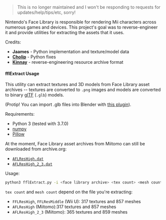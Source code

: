 > This is no longer maintained and I won't be responding to requests for updates/help/tips/etc, sorry!

Nintendo's Face Library is responsible for rendering Mii characters across numerous games and devices. This project's goal was to reverse-engineer it and provide utilities for extracting the assets that it uses.

Credits:
 - **Jaames** - Python implementation and texture/model data
 - **[Cholip](https://github.com/choiip)** - Python fixes
 - **[Kinnay](https://github.com/Kinnay)** - reverse-engineering resource archive format

#### fflExtract Usage

This utility can extract textures and 3D models from Face Library asset archives -- textures are converted to `.png` images and models are converted to binary [glTF](https://en.wikipedia.org/wiki/GlTF) (`.glb`) models. 

(Protip! You can import .glb files into Blender with [this plugin](https://github.com/ksons/gltf-blender-importer)).

Requirements:

 - Python 3 (tested with 3.7.0)
 - [numpy](http://www.numpy.org/)
 - [Pillow](https://pillow.readthedocs.io/en/latest/)

At the moment, Face Library asset archives from Miitomo can still be downloaded from archive.org:
 - [`AFLResHigh.dat`](http://web.archive.org/web/20180502054513/http://download-cdn.miitomo.com/native/20180125111639/android/v2/asset_model_character_mii_AFLResHigh_dat.zip)
 - [`AFLResHigh_2_3.dat`](http://web.archive.org/web/20180502054513/http://download-cdn.miitomo.com/native/20180125111639/android/v2/asset_model_character_mii_AFLResHigh_2_3_dat.zip)

Usage:

```bash
python3 fflExtract.py -i <face library archive> <tex count> <mesh count> -t <tex output dir> -m <mesh output dir>
```

`tex count` and `mesh count` depend on the file you're extracting:

* `FFLResHigh`, `FFLResMiddle` (Wii U): 317 textures and 857 meshes
* `AFLResHigh` (Miitomo):317 textures and 857 meshes
* `AFLResHigh_2_3` (Miitomo): 365 textures and 859 meshes
